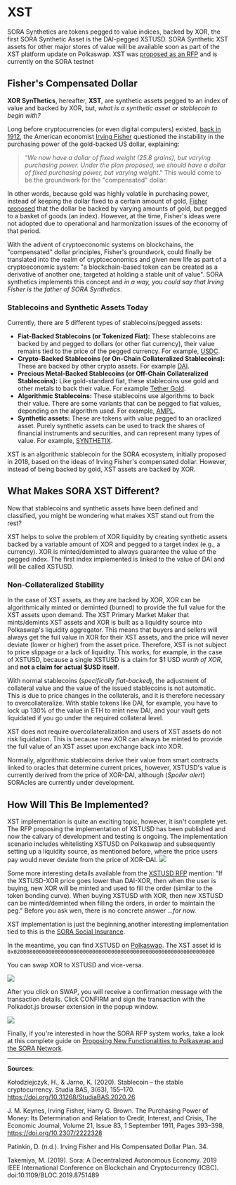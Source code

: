 # XST

SORA Synthetics are tokens pegged to value indices, backed by XOR,
the first SORA Synthetic Asset is the DAI-pegged XSTUSD. SORA
Synthetic XST assets for other major stores of value will be
available soon as part of the XST platform update on Polkaswap. XST was [proposed as an
RFP](https://github.com/sora-xor/rfps/pull/8/files) and is currently
on the SORA testnet

## Fisher's Compensated Dollar

**XOR SynThetics**, hereafter, **XST**, are synthetic assets pegged to an index of value and backed by XOR, but, _what is a synthetic asset or stablecoin to begin with?_

Long before cryptocurrencies (or even digital computers) existed, [back in 1912](https://dspace.gipe.ac.in/xmlui/bitstream/handle/10973/26798/GIPE-093010.pdf?sequence=3&isAllowed=y), the American economist [Irving Fisher](https://en.wikipedia.org/wiki/Irving_Fisher) questioned the instability in the purchasing power of the gold-backed US dollar, explaining:

> “_We now have a dollar of fixed weight (25.8 grains), but varying purchasing power. Under the plan proposed, we should have a dollar of fixed purchasing power, but varying weight_.” This would come to be the groundwork for the "compensated" dollar.

In other words, because gold was highly volatile in purchasing power, instead of keeping the dollar fixed to a certain amount of gold, [Fisher proposed](https://www.richmondfed.org/~/media/richmondfedorg/publications/research/economic_quarterly/1993/summer/pdf/patinkin.pdf) that the dollar be backed by varying amounts of gold, but pegged to a basket of goods (an index). However, at the time, Fisher's ideas were not adopted due to operational and harmonization issues of the economy of that period.

With the advent of cryptoeconomic systems on blockchains, the "compensated" dollar principles, Fisher's groundwork, could finally be translated into the realm of cryptoeconomics and given new life as part of a cryptoeconomic system: "a blockchain-based token can be created as a derivative of another one, targeted at holding a stable unit of value". SORA synthetics implements this concept and _in a way, you could say that Irving Fisher is the father of SORA Synthetics_.

### Stablecoins and Synthetic Assets Today

Currently, there are 5 different types of stablecoins/pegged assets:

- **Fiat-Backed Stablecoins (or Tokenized Fiat):** These stablecoins are backed by and pegged to dollars (or other fiat currency), their value remains tied to the price of the pegged currency. For example, [USDC](https://www.circle.com/en/usdc).
- **Crypto-Backed Stablecoins (or On-Chain Collateralized Stablecoins):** These are backed by other crypto assets. For example [DAI](https://makerdao.com/en/).
- **Precious Metal-Backed Stablecoins (or Off-Chain Collateralized
  Stablecoins):** Like gold-standard fiat, these stablecoins use gold and other metals to back their value. For example [Tether Gold](https://gold.tether.to/).
- **Algorithmic Stablecoins:** These stablecoins use algorithms to back their value. There are some variants that can be pegged to fiat values, depending on the algorithm used. For example, [AMPL](https://www.ampleforth.org/).
- **Synthetic assets:** These are tokens with value pegged to an oraclized asset. Purely synthetic assets can be used to track the shares of financial instruments and securities, and can represent many types of value. For example, [SYNTHETIX](https://synthetix.io/).

XST is an algorithmic stablecoin for the SORA ecosystem, initially proposed in 2018, based on the ideas of Irving Fisher's compensated dollar. However, instead of being backed by gold, XST assets are backed by XOR.

## What Makes SORA XST Different?

Now that stablecoins and synthetic assets have been defined and classified, you might be wondering what makes XST stand out from the rest?

XST helps to solve the problem of XOR liquidity by creating synthetic assets backed by a variable amount of XOR and pegged to a target index (e.g., a currency). XOR is minted/deminted to always guarantee the value of the pegged index. The first index implemented is linked to the value of DAI and will be called XSTUSD.

### Non-Collateralized Stability

In the case of XST assets, as they are backed by XOR, XOR can be algorithmically minted or deminted (burned) to provide the full value for the XST assets upon demand. The XST Primary Market Maker that mints/demints XST assets and XOR is built as a liquidity source into Polkaswap's liquidity aggregator. This means that buyers and sellers will always get the full value in XOR for their XST assets, and the price will never deviate (lower or higher) from the asset price. Therefore, XST is not subject to price slippage or a lack of liquidity. This works, for example, in the case of XSTUSD, because a single XSTUSD is a claim for $1 USD _worth of XOR_, and **not a claim for actual $USD itself**.

With normal stablecoins (_specifically fiat-backed_), the adjustment of collateral value and the value of the issued stablecoins is not automatic. This is due to price changes in the collaterals, and it is therefore necessary to overcollateralize. With stable tokens like DAI, for example, you have to lock up 130% of the value in ETH to mint new DAI, and your vault gets liquidated if you go under the required collateral level.

XST does not require overcollateralization and users of XST assets do not risk liquidation. This is because new XOR can always be minted to provide the full value of an XST asset upon exchange back into XOR.

Normally, algorithmic stablecoins derive their value from smart contracts linked to oracles that determine current prices, however, XSTUSD's value is currently derived from the price of XOR-DAI, although (_Spoiler alert_) SORAcles are currently under development.

## How Will This Be Implemented?

XST implementation is quite an exciting topic, however, it isn't
complete yet. The RFP proposing the implementation of XSTUSD has been
published and now the calvary of development and testing is
ongoing. The implementation scenario includes whitelisting XSTUSD on
Polkaswap and subsequently setting up a liquidity source, as mentioned
before, where the price users pay would never deviate from the price
of XOR-DAI.
![](/.gitbook/assets/xst-buy-sell.png)

Some more interesting details available from the [XSTUSD RFP](https://github.com/sora-xor/rfps/pull/8/files) mention: "If the XSTUSD-XOR price goes lower than DAI-XOR, then when the user is buying, new XOR will be minted and used to fill the order (similar to the token bonding curve). When buying XSTUSD with XOR, then new XSTUSD can be minted/deminted when filling the orders, in order to maintain the peg." Before you ask wen, there is no concrete answer _...for now._

XST implementation is just the beginning,another interesting implementation tied to this is the [SORA Social Insurance](social-insurance.md).

In the meantime, you can find XSTUSD on [Polkaswap](https://polkaswap.io/). The XST asset id is `0x0200080000000000000000000000000000000000000000000000000000000000`

You can swap XOR to XSTUSD and vice-versa.

![](/.gitbook/assets/xstusd-demo1.png)

After you click on SWAP, you will receive a confirmation message with
the transaction details. Click CONFIRM and sign the transaction with
the Polkadot.js browser extension in the popup window.

![](/.gitbook/assets/xstusd-demo2.png)

Finally, if you're interested in how the SORA RFP system works, take a look at this complete guide on [Proposing New Functionalities to Polkaswap and the SORA Network](rfp.md).

---

**Sources**:

Kołodziejczyk, H., & Jarno, K. (2020). Stablecoin – the stable cryptocurrency. Studia BAS, 3(63), 155–170. https://doi.org/10.31268/StudiaBAS.2020.26

J. M. Keynes, Irving Fisher, Harry G. Brown. The Purchasing Power of Money: Its Determination and Relation to Credit, Interest, and Crisis, The Economic Journal, Volume 21, Issue 83, 1 September 1911, Pages 393–398, https://doi.org/10.2307/2222328

Patinkin, D. (n.d.). Irving Fisher and His Compensated Dollar Plan. 34.

Takemiya, M. (2019). Sora: A Decentralized Autonomous Economy. 2019 IEEE International Conference on Blockchain and Cryptocurrency (ICBC). doi:10.1109/BLOC.2019.8751489
